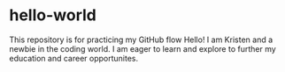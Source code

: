 # hello-world
This repository is for practicing my GitHub flow
Hello! I am Kristen and a newbie in the coding world. I am eager to learn and explore to further my education and career opportunites. 
